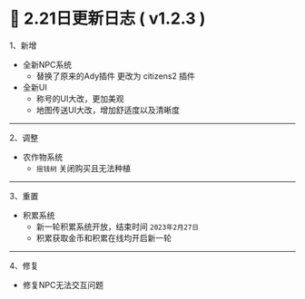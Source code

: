 # 🧾 2.21日更新日志 ( v1.2.3 )

1、新增

* 全新NPC系统
  * 替换了原来的Ady插件 更改为 citizens2 插件
* 全新UI
  * 称号的UI大改，更加美观
  * 地图传送UI大改，增加舒适度以及清晰度

***

2、调整

* 农作物系统
  * `摇钱树` 关闭购买且无法种植

***

3、重置

* 积累系统
  * 新一轮积累系统开放，结束时间 `2023年2月27日`
  * 积累获取金币和积累在线均开启新一轮

***

4、修复

* 修复NPC无法交互问题

